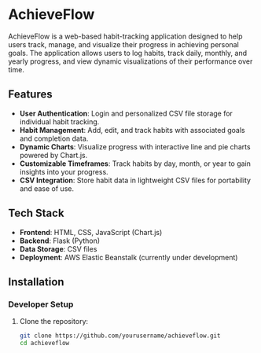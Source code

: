 # AchieveFlow

AchieveFlow is a web-based habit-tracking application designed to help users track, manage, and visualize their progress in achieving personal goals. The application allows users to log habits, track daily, monthly, and yearly progress, and view dynamic visualizations of their performance over time.

## Features

- **User Authentication**: Login and personalized CSV file storage for individual habit tracking.
- **Habit Management**: Add, edit, and track habits with associated goals and completion data.
- **Dynamic Charts**: Visualize progress with interactive line and pie charts powered by Chart.js.
- **Customizable Timeframes**: Track habits by day, month, or year to gain insights into your progress.
- **CSV Integration**: Store habit data in lightweight CSV files for portability and ease of use.

## Tech Stack

- **Frontend**: HTML, CSS, JavaScript (Chart.js)
- **Backend**: Flask (Python)
- **Data Storage**: CSV files
- **Deployment**: AWS Elastic Beanstalk (currently under development)

## Installation

### Developer Setup

1. Clone the repository:
   ```bash
   git clone https://github.com/yourusername/achieveflow.git
   cd achieveflow
